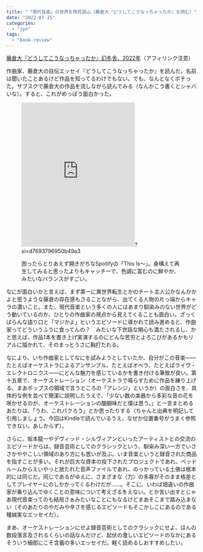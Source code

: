 ```yaml
---
title: "「現代音楽」の世界を物見遊山（藤倉大『どうしてこうなっちゃったか』を読む）"
date: "2022-07-15"
categories: 
  - "jpn"
tags: 
  - "book-review"
---
```


[藤倉大『どうしてこうなっちゃったか』幻冬舎、2022年](https://amzn.to/3aJhoaK)（アフィリンク注意）

作曲家、藤倉大の自伝エッセイ『どうしてこうなっちゃったか』を読んだ。名前は聞いたことあるけど作品を知ってるわけでもない。でも、なんとなくポチった。サブスクで藤倉大の作品を流しながら読んでみる（なんかこう書くとシャバいな）。すると、これがめっぽう面白かった。

<figure>

<iframe src="https://open.spotify.com/embed/playlist/37i9dQZF1DZ06evO3gUX2v" width="300" height="380" frameborder="0" allowtransparency="true" allow="encrypted-media"></iframe>?si=d7693796950b49a3

<figcaption>

困ったらとりあえず開きがちなSpotifyの「This Is～」。身構えて再生してみると思ったよりもキャッチーで、色調に富むのに鮮やか、みたいなバランスがすごい。

</figcaption>



</figure>

なにが面白いかと言えば、まず第一に異世界転生とかのチート主人公かなんかかよと思うような藤倉の存在感もさることながら、出てくる人物の片っ端からキャラの濃いこと。また、現代音楽という多くの人にはあまり馴染みのない世界がどう動いているのか、ひとりの作曲家の視点から見えてくることも面白い。ざっくばらんな語り口と「マジかよ」というエピソードに導かれて読み進めると、作曲家ってどういうふうに食ってんの？　みたいな下世話な関心も満たされるし、かと思えば、作品1本を書き上げ実演するのにどんな苦労とよろこびがあるかもリアルに描かれて、そのまっとうさに胸打たれる。

なにより、いち作曲家としてなにを試みようとしていたか、自分がこの音楽――たとえばオーケストラによるアンサンブル、たとえばオペラ、たとえばライヴ・エレクトロニクス――にどんな魅力を感じているかを書き付ける筆致が良い。第十五章で、オーケストレーション（オーケストラで鳴らすために作品を練り上げる、まあポップスの領域で言うところの「アレンジ」というか）の面白さを、具体的な例を並べて簡潔に説明したうえで、「少ない数の楽器から多彩な音の花を咲かせるのが、オーケストレーションの醍醐味だと僕は思う。」と一言まとめるあたりは、「うわ、これパクろう」とか思ったりする（ちゃんと出典を明記して引用しましょう。今回はKindleで読んでいるうえ、なぜか位置番号がうまく参照できない。あしからず）。

さらに、坂本龍一やデヴィッド・シルヴィアンといったアーティストとの交流のエピソードからは、録音芸術としてのクラシックという、馴染み深い一方でいささかややこしい領域のあり方にも思いが及ぶ。いま音楽というと録音された商品を指すことが多い。それが巨大な資本の投下されたプロジェクトであれ、ベッドルームからえいやっと放たれた音声ファイルであれ、のっかっている土俵は根本的には同じだ。同じであるがゆえに、さまざまな〈力〉の多寡がそのまま格差としてプレイヤーにのしかかってくるわけだが……。そこに、いわば畑違いの作曲家が乗り込んでゆくことの意味について考えざるをえない。とか言い出すとじゃあ現代音楽ってのも結局さぁみたいなことにもなるけどまあそこまで踏み込まない（そのあたりのやだみや辛さを感じるエピソードもそこかしこにあるのである種誠実なエッセイだ）。

まあ、オーケストレーションにせよ録音芸術としてのクラシックにせよ、ほんの数段落言及されるくらいの話なんだけど、起伏の激しいエピソードのなかにあるそういう細部にこそ含蓄の多いエッセイだ。軽く読めるしおすすめしたい。
